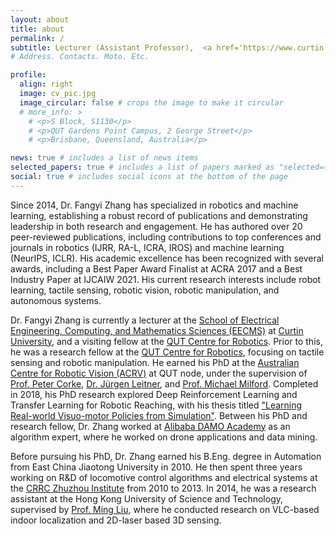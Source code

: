 ```yaml
---
layout: about
title: about
permalink: /
subtitle: Lecturer (Assistant Professor),  <a href='https://www.curtin.edu.au/about/learning-teaching/science-engineering/school-of-electrical-engineering-computing-and-mathematical-sciences/'>School of EECMS</a>, <a href='https://www.curtin.edu.au/'>Curtin University</a>. 
# Address. Contacts. Moto. Etc.

profile:
  align: right
  image: cv_pic.jpg
  image_circular: false # crops the image to make it circular
  # more_info: >
    # <p>S Block, S1130</p>
    # <p>QUT Gardens Point Campus, 2 George Street</p>
    # <p>Brisbane, Queensland, Australia</p>

news: true # includes a list of news items
selected_papers: true # includes a list of papers marked as "selected={true}"
social: true # includes social icons at the bottom of the page
---
```


Since 2014, Dr. Fangyi Zhang has specialized in robotics and machine learning, establishing a robust record of publications and demonstrating leadership in both research and engagement. He has authored over 20 peer-reviewed publications, including contributions to top conferences and journals in robotics (IJRR, RA-L, ICRA, IROS) and machine learning (NeurIPS, ICLR). His academic excellence has been recognized with several awards, including a Best Paper Award Finalist at ACRA 2017 and a Best Industry Paper at IJCAIW 2021. His current research interests include robot learning, tactile sensing, robotic vision, robotic manipulation, and autonomous systems.

Dr. Fangyi Zhang is currently a lecturer at the [School of Electrical Engineering, Computing, and Mathematics Sciences (EECMS)](https://www.curtin.edu.au/about/learning-teaching/science-engineering/school-of-electrical-engineering-computing-and-mathematical-sciences/) at [Curtin University](https://www.curtin.edu.au/), and a visiting fellow at the [QUT Centre for Robotics](https://research.qut.edu.au/qcr/). Prior to this, he was a research fellow at the [QUT Centre for Robotics](https://research.qut.edu.au/qcr/), focusing on tactile sensing and robotic manipulation. He earned his PhD at the [Australian Centre for Robotic Vision (ACRV)](https://www.roboticvision.org/) at QUT node, under the supervision of [Prof. Peter Corke](https://wiki.qut.edu.au/display/cyphy/Peter+Corke), [Dr. Jürgen Leitner](http://juxi.net/), and [Prof. Michael Milford](https://wiki.qut.edu.au/display/cyphy/Michael+Milford). Completed in 2018, his PhD research explored Deep Reinforcement Learning and Transfer Learning for Robotic Reaching, with his thesis titled ["Learning Real-world Visuo-motor Policies from Simulation"](https://eprints.qut.edu.au/121471/). Between his PhD and research fellow, Dr. Zhang worked at [Alibaba DAMO Academy](https://damo.alibaba.com/) as an algorithm expert, where he worked on drone applications and data mining.

Before pursuing his PhD, Dr. Zhang earned his B.Eng. degree in Automation from East China Jiaotong University in 2010. He then spent three years working on R&D of locomotive control algorithms and electrical systems at the [CRRC Zhuzhou Institute](https://www.crrcgc.cc/zzsen/47_2774/47_2807/index.html) from 2010 to 2013. In 2014, he was a research assistant at the Hong Kong University of Science and Technology, supervised by [Prof. Ming Liu](https://ram-lab.com/people/#dr-ming-liu-director), where he conducted research on VLC-based indoor localization and 2D-laser based 3D sensing.

